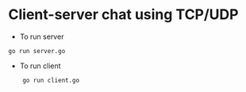 # Client-server chat using TCP/UDP

* To run server
``` 
go run server.go 
```

* To run client
```
    go run client.go
```